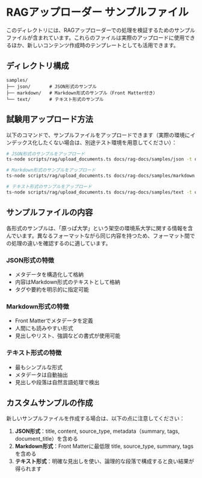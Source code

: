 # RAGアップローダー サンプルファイル

このディレクトリには、RAGアップローダーでの処理を検証するためのサンプルファイルが含まれています。これらのファイルは実際のアップロードに使用できるほか、新しいコンテンツ作成時のテンプレートとしても活用できます。

## ディレクトリ構成

```
samples/
├── json/       # JSON形式のサンプル
├── markdown/   # Markdown形式のサンプル（Front Matter付き）
└── text/       # テキスト形式のサンプル
```

## 試験用アップロード方法

以下のコマンドで、サンプルファイルをアップロードできます（実際の環境にインデックス化したくない場合は、別途テスト環境を用意してください）：

```bash
# JSON形式のサンプルをアップロード
ts-node scripts/rag/upload_documents.ts docs/rag-docs/samples/json -t organization_info --verbose

# Markdown形式のサンプルをアップロード
ts-node scripts/rag/upload_documents.ts docs/rag-docs/samples/markdown -t organization_info --verbose

# テキスト形式のサンプルをアップロード
ts-node scripts/rag/upload_documents.ts docs/rag-docs/samples/text -t organization_info --verbose
```

## サンプルファイルの内容

各形式のサンプルは、「原っぱ大学」という架空の環境系大学に関する情報を含んでいます。異なるフォーマットながら同じ内容を持つため、フォーマット間での処理の違いを確認するのに適しています。

### JSON形式の特徴

- メタデータを構造化して格納
- 内容はMarkdown形式のテキストとして格納
- タグや要約を明示的に指定可能

### Markdown形式の特徴

- Front Matterでメタデータを定義
- 人間にも読みやすい形式
- 見出しやリスト、強調などの書式が使用可能

### テキスト形式の特徴

- 最もシンプルな形式
- メタデータは自動抽出
- 見出しや段落は自然言語処理で検出

## カスタムサンプルの作成

新しいサンプルファイルを作成する場合は、以下の点に注意してください：

1. **JSON形式**：title, content, source_type, metadata（summary, tags, document_title）を含める
2. **Markdown形式**：Front Matterに最低限 title, source_type, summary, tags を含める
3. **テキスト形式**：明確な見出しを使い、論理的な段落で構成すると良い結果が得られます 